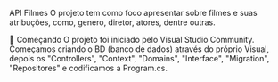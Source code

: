 API Filmes
O projeto tem como foco apresentar sobre filmes e suas atribuções, como, genero, diretor, atores, dentre outras.

🚀 Começando
O projeto foi iniciado pelo Visual Studio Community. Começamos criando o BD (banco de dados) através do próprio Visual, depois os "Controllers", "Context", "Domains", "Interface", "Migration", "Repositores" e codificamos a Program.cs.
